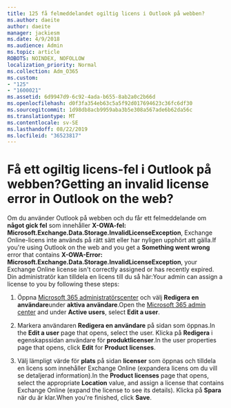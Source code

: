 ```yaml
---
title: 125 få felmeddelandet ogiltig licens i Outlook på webben?
ms.author: daeite
author: daeite
manager: jackiesm
ms.date: 4/9/2018
ms.audience: Admin
ms.topic: article
ROBOTS: NOINDEX, NOFOLLOW
localization_priority: Normal
ms.collection: Adm_O365
ms.custom:
- "125"
- "1600021"
ms.assetid: 6d9947d9-6c92-4ada-b655-8ab2a0c2b66d
ms.openlocfilehash: d0f3fa354eb63c5a5f92d017694623c36fc6df30
ms.sourcegitcommit: 1d98db8acb9959aba3b5e308a567ade6b62da56c
ms.translationtype: MT
ms.contentlocale: sv-SE
ms.lasthandoff: 08/22/2019
ms.locfileid: "36523817"
---
```

# <a name="getting-an-invalid-license-error-in-outlook-on-the-web"></a><span data-ttu-id="0d0c7-102">Få ett ogiltig licens-fel i Outlook på webben?</span><span class="sxs-lookup"><span data-stu-id="0d0c7-102">Getting an invalid license error in Outlook on the web?</span></span>

<span data-ttu-id="0d0c7-103">Om du använder Outlook på webben och du får ett felmeddelande om **något gick fel** som innehåller **X-OWA-fel: Microsoft.Exchange.Data.Storage.InvalidLicenseException**, Exchange Online-licens inte används på rätt sätt eller har nyligen upphört att gälla.</span><span class="sxs-lookup"><span data-stu-id="0d0c7-103">If you're using Outlook on the web and you get a **Something went wrong** error that contains **X-OWA-Error: Microsoft.Exchange.Data.Storage.InvalidLicenseException**, your Exchange Online license isn't correctly assigned or has recently expired.</span></span> <span data-ttu-id="0d0c7-104">Din administratör kan tilldela en licens till du så här:</span><span class="sxs-lookup"><span data-stu-id="0d0c7-104">Your admin can assign a license to you by following these steps:</span></span>
  
1. <span data-ttu-id="0d0c7-105">Öppna [Microsoft 365 administratörscenter](https://portal.office.com/adminportal/home#/homepage) och välj **Redigera en användare**under **aktiva användare**.</span><span class="sxs-lookup"><span data-stu-id="0d0c7-105">Open the [Microsoft 365 admin center](https://portal.office.com/adminportal/home#/homepage) and under **Active users**, select **Edit a user**.</span></span>

2. <span data-ttu-id="0d0c7-106">Markera användaren **Redigera en användare** på sidan som öppnas.</span><span class="sxs-lookup"><span data-stu-id="0d0c7-106">In the **Edit a user** page that opens, select the user.</span></span> <span data-ttu-id="0d0c7-107">Klicka på **Redigera** i egenskapssidan användare för **produktlicenser**.</span><span class="sxs-lookup"><span data-stu-id="0d0c7-107">In the user properties page that opens, click **Edit** for **Product licenses**.</span></span>

3. <span data-ttu-id="0d0c7-108">Välj lämpligt värde för **plats** på sidan **licenser** som öppnas och tilldela en licens som innehåller Exchange Online (expandera licens om du vill se detaljerad information).</span><span class="sxs-lookup"><span data-stu-id="0d0c7-108">In the **Product licenses** page that opens, select the appropriate **Location** value, and assign a license that contains Exchange Online (expand the license to see its details).</span></span> <span data-ttu-id="0d0c7-109">Klicka på **Spara** när du är klar.</span><span class="sxs-lookup"><span data-stu-id="0d0c7-109">When you're finished, click **Save**.</span></span>
